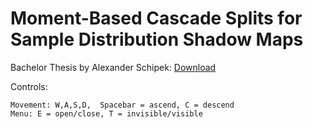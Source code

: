 # Moment-Based Cascade Splits for Sample Distribution Shadow Maps

Bachelor Thesis by Alexander Schipek: [Download](https://asxd.de/res/bachelor/ausarbeitung.pdf)

Controls:
    
    Movement: W,A,S,D,  Spacebar = ascend, C = descend
    Menu: E = open/close, T = invisible/visible
